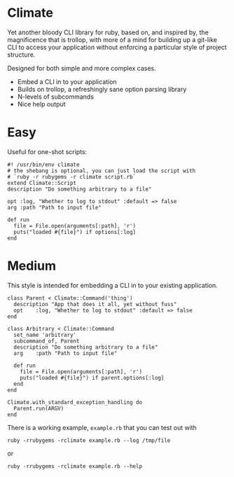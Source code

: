 # Climate

Yet another bloody CLI library for ruby, based on, and inspired by, the
magnificence that is trollop, with more of a mind for building up a git-like
CLI to access your application without enforcing a particular style of project
structure.

Designed for both simple and more complex cases.

 - Embed a CLI in to your application
 - Builds on trollop, a refreshingly sane option parsing library
 - N-levels of subcommands
 - Nice help output

# Easy

Useful for one-shot scripts:

    #! /usr/bin/env climate
    # the shebang is optional, you can just load the script with
    # `ruby -r rubygems -r climate script.rb`
    extend Climate::Script
    description "Do something arbitrary to a file"

    opt :log, "Whether to log to stdout" :default => false
    arg :path "Path to input file"

    def run
      file = File.open(arguments[:path], 'r')
      puts("loaded #{file}") if options[:log]
    end

# Medium

This style is intended for embedding a CLI in to your existing application.

    class Parent < Climate::Command('thing')
      description "App that does it all, yet without fuss"
      opt    :log, "Whether to log to stdout" :default => false
    end

    class Arbitrary < Climate::Command
      set_name 'arbitrary'
      subcommand_of, Parent
      description "Do something arbitrary to a file"
      arg    :path "Path to input file"

      def run
        file = File.open(arguments[:path], 'r')
        puts("loaded #{file}") if parent.options[:log]
      end
    end

    Climate.with_standard_exception_handling do
      Parent.run(ARGV)
    end

There is a working example, `example.rb` that you can test out with

    ruby -rrubygems -rclimate example.rb --log /tmp/file

or

    ruby -rrubygems -rclimate example.rb --help
